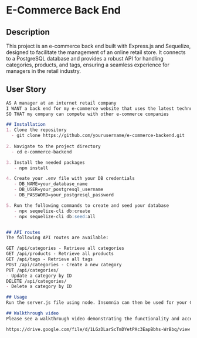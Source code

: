# E-Commerce Back End

## Description

This project is an e-commerce back end built with Express.js and Sequelize, designed to facilitate the management of an online retail store. It connects to a PostgreSQL database and provides a robust API for handling categories, products, and tags, ensuring a seamless experience for managers in the retail industry.

## User Story

```md
AS A manager at an internet retail company
I WANT a back end for my e-commerce website that uses the latest technologies
SO THAT my company can compete with other e-commerce companies

## Installation
1. Clone the repository
  - git clone https://github.com/yourusername/e-commerce-backend.git
  
2. Navigate to the project directory
  - cd e-commerce-backend

3. Install the needed packages
   - npm install

4. Create your .env file with your DB credentials
   - DB_NAME=your_database_name
   - DB_USER=your_postgresql_username
   - DB_PASSWORD=your_postgresql_password

5. Run the following commands to create and seed your database
   - npx sequelize-cli db:create
   - npx sequelize-cli db:seed:all


## API routes 
The following API routes are available:

GET /api/categories - Retrieve all categories
GET /api/products - Retrieve all products
GET /api/tags - Retrieve all tags
POST /api/categories - Create a new category
PUT /api/categories/
- Update a category by ID
DELETE /api/categories/
- Delete a category by ID

## Usage
Run the server.js file using node. Insomnia can then be used for your GET, POST, PUT, DELETE tests. 

## Walkthrough video
Please see a walkthrough video demonstrating the functionality and acceptance criteria here :

https://drive.google.com/file/d/1LGzDLarScTmDYetPAc3EapBbhs-WrBbq/view



